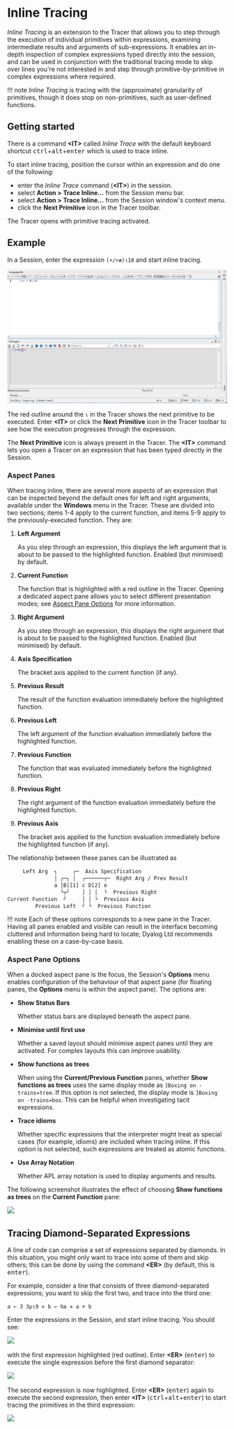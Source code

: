 <h1 class="heading"><span class="name">Inline Tracing</span></h1>

*Inline Tracing* is an extension to the Tracer that allows you to step through the execution of individual primitives within expressions, examining intermediate results and arguments of sub-expressions. It enables an in-depth inspection of complex expressions typed directly into the session, and can be used in conjunction with the traditional tracing mode to skip over lines you're not interested in and step through primitive-by-primitive in complex expressions where required.

!!! note
    _Inline Tracing_ is tracing with the (approximate) granularity of primitives, though it does stop on non-primitives, such as user-defined functions.

## Getting started

There is a command **&lt;IT&gt;** called *Inline Trace* with the default keyboard shortcut <kbd>ctrl</kbd>+<kbd>alt</kbd>+<kbd>enter</kbd> which is used to trace inline.

To start inline tracing, position the cursor within an expression and do one of the following:

- enter the _Inline Trace_ command (**&lt;IT&gt;**) in the session.
- select **Action > Trace Inline…** from the Session menu bar.
- select **Action > Trace Inline…** from the Session window's context menu.
- click the **Next Primitive** icon <span class="toolbar-icon" style="background-position: -432px 0"></span> in the Tracer toolbar.

The Tracer opens with primitive tracing activated.

<h2 class="example">Example</h2>

In a Session, enter the expression `(+/÷≢)⍳10` and start inline tracing.

![](../img/tp-start.png)

The red outline around the `⍳` in the Tracer shows the next primitive to be executed. Enter **&lt;IT&gt;** or click the **Next Primitive** icon in the Tracer toolbar to see how the execution progresses through the expression.

The **Next Primitive** icon is always present in the Tracer. The **&lt;IT&gt;** command lets you open a Tracer on an expression that has been typed directly in the Session.

### Aspect Panes

When tracing inline, there are several more aspects of an expression that can be inspected beyond the default ones for left and right arguments, available under the **Windows** menu in the Tracer. These are divided into two sections; items 1-4 apply to the current function, and items 5-9 apply to the previously-executed function. They are:

1. **Left Argument**

    As you step through an expression, this displays the left argument that is about to be passed to the highlighted function. Enabled (but minimised) by default.  

2. **Current Function**

    The function that is highlighted with a red outline in the Tracer. Opening a dedicated aspect pane allows you to select different presentation modes; see [Aspect Pane Options](#aspect-pane-options) for more information.

3. **Right Argument**

    As you step through an expression, this displays the right argument that is about to be passed to the highlighted function. Enabled (but minimised) by default. 
    
4. **Axis Specification**

    The bracket axis applied to the current function (if any).

5. **Previous Result**
    
    The result of the function evaluation immediately before the highlighted function.

6. **Previous Left**

    The left argument of the function evaluation immediately before the highlighted function.

7. **Previous Function**

    The function that was evaluated immediately before the highlighted function. 

8. **Previous Right**

    The right argument of the function evaluation immediately before the highlighted function.

9. **Previous Axis**

    The bracket axis applied to the function evaluation immediately before the highlighted function (if any).

The relationship between these panes can be illustrated as

```other
     Left Arg  ┐     ┌─  Axis Specification
               │ ┌─┐ │  ┌──────┬─  Right Arg / Prev Result
               a │B│[1] c D[2] e
                 └┬┘    │ │ │  └  Previous Right
Current Function  ┘     │ │ └  Previous Axis
         Previous Left  ┘ └  Previous Function
```

!!! note 
    Each of these options corresponds to a new pane in the Tracer. Having all panes enabled and visible can result in the interface becoming cluttered and information being hard to locate; Dyalog Ltd recommends enabling these on a case-by-case basis.

### Aspect Pane Options

When a docked aspect pane is the focus, the Session's **Options** menu enables configuration of the behaviour of that aspect pane (for floating panes, the **Options** menu is within the aspect pane). The options are:

- **Show Status Bars**

    Whether status bars are displayed beneath the aspect pane.

- **Minimise until first use**
    
    Whether a saved layout should minimise aspect panes until they are activated. For complex layouts this can improve usability.

- **Show functions as trees**

    When using the **Current/Previous Function** panes, whether **Show functions as trees** uses the same display mode as `]Boxing on -trains=tree`. If this option is not selected, the display mode is `]Boxing on -trains=box`. This can be helpful when investigating tacit expressions. 

- **Trace idioms**

    Whether specific expressions that the interpreter might treat as special cases (for example, idioms) are included when tracing inline. If this option is not selected, such expressions are treated as atomic functions.
 
- **Use Array Notation**

    Whether APL array notation is used to display arguments and results.

The following screenshot illustrates the effect of choosing **Show functions as trees** on the **Current Function** pane:

![](../img/tbt-current-fn-options-menu.png)

## Tracing Diamond-Separated Expressions

A line of code can comprise a set of expressions separated by diamonds. In this situation, you might only want to trace into some of them and skip others; this can be done by using the command **&lt;ER&gt;** (by default, this is <kbd>enter</kbd>).

For example, consider a line that consists of three diamond-separated expressions; you want to skip the first two, and trace into the third one:

```apl
a ← 3 3⍴⍳9 ⋄ b ← ⍉a ⋄ a + b
```

Enter the expressions in the Session, and start inline tracing. You should see:

![](../img/tbt-diamond1.png)

with the first expression highlighted (red outline). Enter **&lt;ER&gt;** (<kbd>enter</kbd>) to execute the single expression before the first diamond separator:

![](../img/tbt-diamond2.png)

The second expression is now highlighted. Enter **&lt;ER&gt;** (<kbd>enter</kbd>) again to execute the second expression, then enter **&lt;IT&gt;** (<kbd>ctrl</kbd>+<kbd>alt</kbd>+<kbd>enter</kbd>) to start tracing the primitives in the third expression:

![](../img/tbt-diamond3.png)


